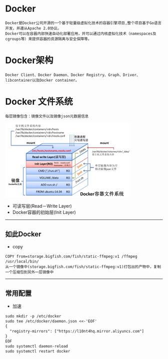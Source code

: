 # Docker
```
Docker是Docker公司开源的一个基于轻量级虚拟化技术的容器引擎项目,整个项目基于Go语言开发，并遵从Apache 2.0协议。
Docker可以在容器内部快速自动化部署应用，并可以通过内核虚拟化技术（namespaces及cgroups等）来提供容器的资源隔离与安全保障等。

```

# Docker架构
```
Docker Client、Docker Daemon、Docker Registry、Graph、Driver、libcontainer以及Docker container。
```

# Docker 文件系统
`每层镜像包含：镜像文件以及镜像json元数据信息`

<img src="https://github.com/r2010shadow/Cookbook/blob/master/docker/img/Docker_fs.png" width=400>

* 可读写层(Read－Write Layer)
* Docker容器的初始层(Init Layer)


---
## 如此Docker
* copy
```
COPY from=storage.bigfish.com/fish/static-ffmpeg:v1 /ffmpeg /usr/local/bin/
从一个镜像中(storage.bigfish.com/fish/static-ffmpeg:v1)打包出的产物中，复制一个压缩包到另外一层镜像中
```

---
## 常用配置
- 加速
```
sudo mkdir -p /etc/docker
sudo tee /etc/docker/daemon.json <<-'EOF'
{
  "registry-mirrors": ["https://l10nt4hq.mirror.aliyuncs.com"]
}
EOF
sudo systemctl daemon-reload
sudo systemctl restart docker
```
